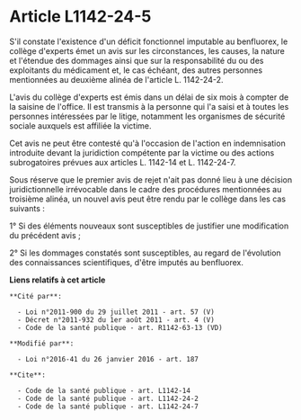 # Article L1142-24-5

S'il constate l'existence d'un déficit fonctionnel imputable au benfluorex, le collège d'experts émet un avis sur les
circonstances, les causes, la nature et l'étendue des dommages ainsi que sur la responsabilité du ou des exploitants du
médicament et, le cas échéant, des autres personnes mentionnées au deuxième alinéa de l'article L. 1142-24-2. 

L'avis du collège d'experts est émis dans un délai de six mois à compter de la saisine de l'office. Il est transmis à la
personne qui l'a saisi et à toutes les personnes intéressées par le litige, notamment les organismes de sécurité sociale
auxquels est affiliée la victime. 

Cet avis ne peut être contesté qu'à l'occasion de l'action en indemnisation introduite devant la juridiction compétente par
la victime ou des actions subrogatoires prévues aux articles L. 1142-14 et L. 1142-24-7.

Sous réserve que le premier avis de rejet n'ait pas donné lieu à une décision juridictionnelle irrévocable dans le cadre des
procédures mentionnées au troisième alinéa, un nouvel avis peut être rendu par le collège dans les cas suivants : 

1° Si des éléments nouveaux sont susceptibles de justifier une modification du précédent avis ; 

2° Si les dommages constatés sont susceptibles, au regard de l'évolution des connaissances scientifiques, d'être imputés au
benfluorex.

**Liens relatifs à cet article**

	**Cité par**:

	  - Loi n°2011-900 du 29 juillet 2011 - art. 57 (V)
	  - Décret n°2011-932 du 1er août 2011 - art. 4 (V)
	  - Code de la santé publique - art. R1142-63-13 (VD)

	**Modifié par**:

	  - Loi n°2016-41 du 26 janvier 2016 - art. 187

	**Cite**:

	  - Code de la santé publique - art. L1142-14
	  - Code de la santé publique - art. L1142-24-2
	  - Code de la santé publique - art. L1142-24-7
